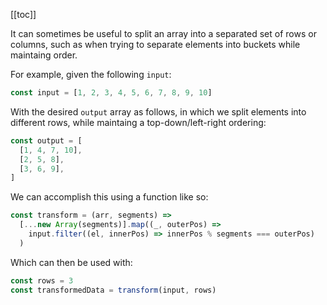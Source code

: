 [[toc]]

It can sometimes be useful to split an array into a separated set of rows or columns, such as when trying to separate elements into buckets while maintaing order.

For example, given the following `input`:

```js
const input = [1, 2, 3, 4, 5, 6, 7, 8, 9, 10]
```

With the desired `output` array as follows, in which we split elements into different rows, while maintaing a top-down/left-right ordering:

```js
const output = [
  [1, 4, 7, 10],
  [2, 5, 8],
  [3, 6, 9],
]
```

We can accomplish this using a function like so:

```js
const transform = (arr, segments) =>
  [...new Array(segments)].map((_, outerPos) =>
    input.filter((el, innerPos) => innerPos % segments === outerPos)
  )
```

Which can then be used with:

```js
const rows = 3
const transformedData = transform(input, rows)
```
